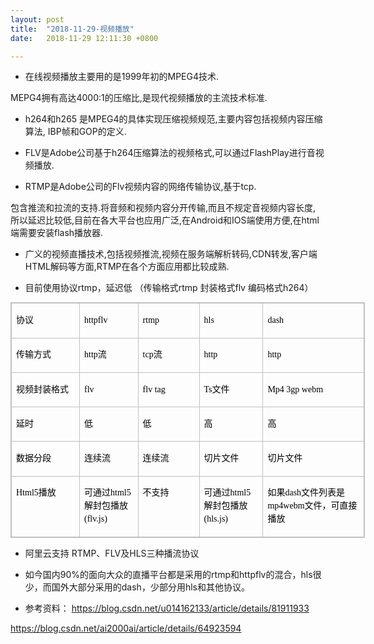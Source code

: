 ```yaml
---
layout: post
title:  "2018-11-29-视频播放"
date:   2018-11-29 12:11:30 +0800

---
```


* 在线视频播放主要用的是1999年初的MPEG4技术.

MEPG4拥有高达4000:1的压缩比,是现代视频播放的主流技术标准.

* h264和h265 是MPEG4的具体实现压缩视频规范,主要内容包括视频内容压缩算法, IBP帧和GOP的定义.

* FLV是Adobe公司基于h264压缩算法的视频格式,可以通过FlashPlay进行音视频播放.

* RTMP是Adobe公司的Flv视频内容的网络传输协议,基于tcp.

包含推流和拉流的支持.将音频和视频内容分开传输,而且不规定音视频内容长度,
所以延迟比较低,目前在各大平台也应用广泛,在Android和IOS端使用方便,在html端需要安装flash播放器.

* 广义的视频直播技术,包括视频推流,视频在服务端解析转码,CDN转发,客户端HTML解码等方面,RTMP在各个方面应用都比较成熟.

* 目前使用协议rtmp，延迟低
（传输格式rtmp 封装格式flv 编码格式h264）

<div class="table-box"><table border="1" cellspacing="0" cellpadding="0" style="border-collapse:collapse;border-spacing:0px;border:1px solid #C0C0C0;color:rgb(0,0,0);font-family:'Microsoft Yahei';font-size:14px;line-height:21px;width:567px;"><tbody><tr><td valign="top" width="123" style="border:1px solid #C0C0C0;border-collapse:collapse;">
<p><span style="font-family:'Microsoft YaHei';">协议</span></p>
</td>
<td valign="top" width="99" style="border:1px solid #C0C0C0;border-collapse:collapse;">
<p><span style="font-family:'Microsoft YaHei';">httpflv</span></p>
</td>
<td valign="top" width="111" style="border:1px solid #C0C0C0;border-collapse:collapse;">
<p><span style="font-family:'Microsoft YaHei';">rtmp</span></p>
</td>
<td valign="top" width="111" style="border:1px solid #C0C0C0;border-collapse:collapse;">
<p><span style="font-family:'Microsoft YaHei';">hls</span></p>
</td>
<td valign="top" width="190" style="border:1px solid #C0C0C0;border-collapse:collapse;">
<p><span style="font-family:'Microsoft YaHei';">dash</span></p>
</td>
</tr><tr><td valign="top" width="123" style="border:1px solid #C0C0C0;border-collapse:collapse;">
<p><span style="font-family:'Microsoft YaHei';">传输方式</span></p>
</td>
<td valign="top" width="99" style="border:1px solid #C0C0C0;border-collapse:collapse;">
<p><span style="font-family:'Microsoft YaHei';">http流</span></p>
</td>
<td valign="top" width="111" style="border:1px solid #C0C0C0;border-collapse:collapse;">
<p><span style="font-family:'Microsoft YaHei';">tcp流</span></p>
</td>
<td valign="top" width="111" style="border:1px solid #C0C0C0;border-collapse:collapse;">
<p><span style="font-family:'Microsoft YaHei';">http</span></p>
</td>
<td valign="top" width="190" style="border:1px solid #C0C0C0;border-collapse:collapse;">
<p><span style="font-family:'Microsoft YaHei';">http</span></p>
</td>
</tr><tr><td valign="top" width="123" style="border:1px solid #C0C0C0;border-collapse:collapse;">
<p><span style="font-family:'Microsoft YaHei';">视频封装格式</span></p>
</td>
<td valign="top" width="99" style="border:1px solid #C0C0C0;border-collapse:collapse;">
<p><span style="font-family:'Microsoft YaHei';">flv</span></p>
</td>
<td valign="top" width="111" style="border:1px solid #C0C0C0;border-collapse:collapse;">
<p><span style="font-family:'Microsoft YaHei';">flv tag</span></p>
</td>
<td valign="top" width="111" style="border:1px solid #C0C0C0;border-collapse:collapse;">
<p><span style="font-family:'Microsoft YaHei';">Ts文件</span></p>
</td>
<td valign="top" width="190" style="border:1px solid #C0C0C0;border-collapse:collapse;">
<p><span style="font-family:'Microsoft YaHei';">Mp4 3gp webm</span></p>
</td>
</tr><tr><td valign="top" width="123" style="border:1px solid #C0C0C0;border-collapse:collapse;">
<p><span style="font-family:'Microsoft YaHei';">延时</span></p>
</td>
<td valign="top" width="99" style="border:1px solid #C0C0C0;border-collapse:collapse;">
<p><span style="font-family:'Microsoft YaHei';">低</span></p>
</td>
<td valign="top" width="111" style="border:1px solid #C0C0C0;border-collapse:collapse;">
<p><span style="font-family:'Microsoft YaHei';">低</span></p>
</td>
<td valign="top" width="111" style="border:1px solid #C0C0C0;border-collapse:collapse;">
<p><span style="font-family:'Microsoft YaHei';">高</span></p>
</td>
<td valign="top" width="190" style="border:1px solid #C0C0C0;border-collapse:collapse;">
<p><span style="font-family:'Microsoft YaHei';">高</span></p>
</td>
</tr><tr><td valign="top" width="123" style="border:1px solid #C0C0C0;border-collapse:collapse;">
<p><span style="font-family:'Microsoft YaHei';">数据分段</span></p>
</td>
<td valign="top" width="99" style="border:1px solid #C0C0C0;border-collapse:collapse;">
<p><span style="font-family:'Microsoft YaHei';">连续流</span></p>
</td>
<td valign="top" width="111" style="border:1px solid #C0C0C0;border-collapse:collapse;">
<p><span style="font-family:'Microsoft YaHei';">连续流</span></p>
</td>
<td valign="top" width="111" style="border:1px solid #C0C0C0;border-collapse:collapse;">
<p><span style="font-family:'Microsoft YaHei';">切片文件</span></p>
</td>
<td valign="top" width="190" style="border:1px solid #C0C0C0;border-collapse:collapse;">
<p><span style="font-family:'Microsoft YaHei';">切片文件</span></p>
</td>
</tr><tr><td valign="top" width="123" style="border:1px solid #C0C0C0;border-collapse:collapse;">
<p><span style="font-family:'Microsoft YaHei';">Html5播放</span></p>
</td>
<td valign="top" width="99" style="border:1px solid #C0C0C0;border-collapse:collapse;">
<p><span style="font-family:'Microsoft YaHei';">可通过html5解封包播放(flv.js)</span></p>
</td>
<td valign="top" width="111" style="border:1px solid #C0C0C0;border-collapse:collapse;">
<p><span style="font-family:'Microsoft YaHei';">不支持</span></p>
</td>
<td valign="top" width="111" style="border:1px solid #C0C0C0;border-collapse:collapse;">
<p><span style="font-family:'Microsoft YaHei';">可通过html5解封包播放(hls.js)</span></p>
</td>
<td valign="top" width="190" style="border:1px solid #C0C0C0;border-collapse:collapse;">
<p><span style="font-family:'Microsoft YaHei';">如果dash文件列表是mp4webm文件，可直接播放</span></p>
</td>
</tr></tbody></table></div>

* 阿里云支持 RTMP、FLV及HLS三种播流协议

* 如今国内90%的面向大众的直播平台都是采用的rtmp和httpflv的混合，hls很少，而国外大部分采用的dash，少部分用hls和其他协议。



* 参考资料：
https://blog.csdn.net/u014162133/article/details/81911933

https://blog.csdn.net/ai2000ai/article/details/64923594




